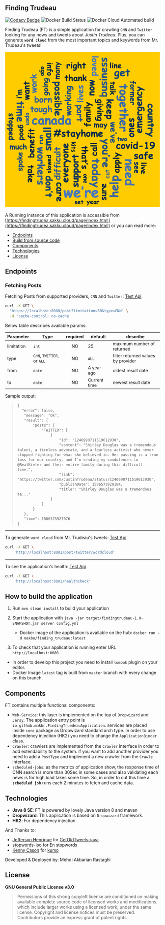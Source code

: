 ## Finding Trudeau
[![Codacy Badge](https://api.codacy.com/project/badge/Grade/90a7cc1b72d34f8cabcb58ee502d4ff5)](https://www.codacy.com/manual/makbn/finding_trudeau?utm_source=github.com&amp;utm_medium=referral&amp;utm_content=makbn/finding_trudeau&amp;utm_campaign=Badge_Grade)
![Docker Build Status](https://img.shields.io/docker/cloud/build/makbn/finding_trudeau)
![Docker Cloud Automated build](https://img.shields.io/docker/cloud/automated/makbn/finding_trudeau)

Finding Trudeau (FT) is a simple application for crawling `CNN` and `Twitter` looking for any news and tweets about *Justin Trudeau*. 
Plus, you can generate **`word cloud`** from the most important topics and keywords from Mr. Trudeau's tweets!


[![example wordcloud output](https://github.com/makbn/finding_trudeau/raw/master/wcexample.png)](https://twitter.com/JustinTrudeau)

 
A Running instance of this application is accessible from [https://findingtrudea.sakku.cloud/page/index.html](https://findingtrudea.sakku.cloud/page/index.html) or you can read more:

 * [Endpoints](#endpoints)
 * [Build from source code](#how-to-build-the-application)
 * [Components](#components)
 * [Technologies](#technologies)
 * [License](#license)
   
   
## Endpoints
### Fetching Posts

Fetching Posts from supported providers, `CNN` and `Twitter`: [Test Api](https://findingtrudeau.sakku.cloud/post)

```sh
curl -X GET \
  'https://localhost:8080/post?limitation=30&type=CNN' \
  -H 'cache-control: no-cache'
```

Below table describes available params:

| Parameter      |   Type                    | required | default             | describe |
| ---------------| ------------------------- | :------: | ------------------- | -------------------------------------- |
| limitation     | `int`                     | NO       | 25                  | maximum number of returned             |
| type           | `CNN`, `TWITTER`, or `ALL`| NO       | `ALL`               | filter returned values by provider     |
| from           | `date`                    | NO       | A year ago          | oldest result date                     |
| to             | `date`                    | NO       | Current time        | newest result date                     |

Sample output:

> ```$xslt
> {
>   "error": false,
>    "message": "Ok",
>    "result": {
>        "posts": {
>            "TWITTER": [
>                {
>                    "id": "1246990711519612930",
>                    "content": "Shirley Douglas was a tremendous talent, a tireless advocate, and a fearless activist who never stopped fighting for what she believed in. Her passing is a true loss for our country, and I’m sending my condolences to @RealKiefer and their entire family during this difficult time.",
>                    "link": "https://twitter.com/JustinTrudeau/status/1246990711519612930",
>                    "publishDate": 1586573820184,
>                    "title": "Shirley Douglas was a tremendous ta..."
>                }
>            ]
>        }
>    },
>    "time": 1586575527076
> }
> ```

---

To generate `word cloud` from Mr. Trudeau's tweets: [Test Api](https://findingtrudeau.sakku.cloud/post/twitter/wordcloud)

```sh
curl -X GET \
    'http://localhost:8081/post/twitter/wordcloud'
```

---
To see the application's health: [Test Api](http://findingtrudeau.sakku.cloud:8081)

```sh
curl -X GET \
    'http://localhost:8081/healthcheck'
```

## How to build the application

1. Run `mvn clean install` to build your application

2. Start the application with `java -jar target/findingtrudeau-1.0-SNAPSHOT.jar server config.yml`
   
    * Docker image of the application is available on the hub: `docker run -d makbn/finding_trudeau:latest` 

3. To check that your application is running enter URL `http://localhost:8080`


* In order to develop this project you need to install `lombok` plugin on your editor.
* Docker Image `latest` tag is built from `master` branch with every change on this branch.


## Components

FT contains multiple functional components:

 * `Web-Service`: this layer is implemented on the top of `Dropwizard` and `Jersy`. The application entry point is `io.github.makbn.FindingTruedeauApplication`. services are placed inside `core` package as Dropwizard standard arch type. In order to use dependency injection (HK2) you need to change the `ApplicationBinder` class.
 * `Crawler`: crawlers are implemented from the `Crawler` interface in order to add extendability to the system. if you want to add another provider you need to add a `PostType` and implement a new crawler from the `Crawle` interface. 
 * `scheduled-jobs`: as the metrics of application show, the response time of CNN search is more than 30Sec in some cases and also validating each news is for high load takes some time. So, in order to cut this time a **`scheduled job`** runs each 2 minutes to fetch and cache data.


## Technologies
 * **Java 8 SE**: FT is powered by lovely Java version 8 and maven
 * **Dropwizard**: This application is based on `Dropwizard` framework.
 * **HK2**: For dependency injection
 
 And Thanks to:
 
 * [Jefferson Henrique](https://github.com/Jefferson-Henrique) for [GetOldTweets-java](https://github.com/Jefferson-Henrique/GetOldTweets-java)
 * [stopwords-iso](https://github.com/stopwords-iso) for En stopwords
 * [Kenny Cason](https://github.com/kennycason) for [kumo](https://github.com/kennycason/kumo)

 Developed & Deployed by: Mehdi Akbarian Rastaghi
## License

**GNU General Public License v3.0**

> Permissions of this strong copyleft license are conditioned on making available complete source code of licensed works and modifications, which include larger works using a licensed work, under the same license. Copyright and license notices must be preserved. Contributors provide an express grant of patent rights.
